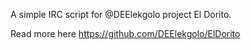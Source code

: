 A simple IRC script for @DEElekgolo project El Dorito.

Read more here https://github.com/DEElekgolo/ElDorito